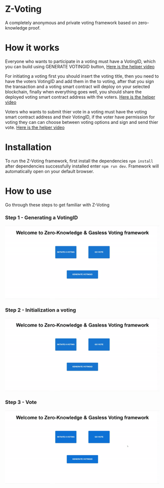 # Z-Voting
A completely anonymous and private voting framework based on zero-knowledge proof.

# How it works
Everyone who wants to participate in a voting must have a VotingID, which you can build using GENERATE VOTINGID button, [Here is the helper video](https://github.com/AMIRKHANEF/Z-Voting#step-1---generating-a-votingid)

For initiating a voting first you should insert the voting title, then you need to have the voters VotingID and add them in the to voting, after that you sign the transaction and a voting smart contract will deploy on your selected blockchain, finally when everything goes well, you should share the deployed voting smart contract address with the voters. [Here is the helper video](https://github.com/AMIRKHANEF/Z-Voting#step-2---initializaoin-a-voting)

Voters who wants to submit thier vote in a voting must have the voting smart contract address and their VotingID, if the voter have permission for voting they can can choose between voting options and sign and send thier vote. [Here is the helper video](https://github.com/AMIRKHANEF/Z-Voting#step-3---vote)

# Installation
To run the Z-Voting framework, first install the dependencies `npm install` after dependencies successfully installed enter `npm run dev`.
Framework will automatically open on your default browser.

# How to use
Go through these steps to get familiar with Z-Voting
###  Step 1 - Generating a VotingID
![Generating VotingID](https://github.com/AMIRKHANEF/Z-Voting/blob/751fabdf7d9d1fa1fc620c39cc69d23247d9eab7/gifs/generateVotingID.gif)

### Step 2 - Initialization a voting
![Initiating a Voting](https://github.com/AMIRKHANEF/Z-Voting/blob/3a2f5ff58762035f6f7a0346dabe1eed7197d94c/gifs/InitiateVoting.gif)

### Step 3 - Vote
![Vote](https://github.com/AMIRKHANEF/Z-Voting/blob/751fabdf7d9d1fa1fc620c39cc69d23247d9eab7/gifs/Vote.gif)
